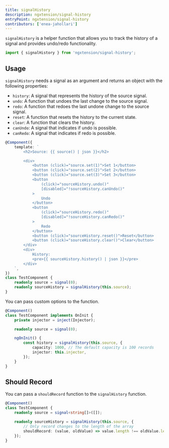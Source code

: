 ```yaml
---
title: signalHistory
description: ngxtension/signal-history
entryPoint: ngxtension/signal-history
contributors: ['enea-jahollari']
---
```


`signalHistory` is a helper function that allows you to track the history of a signal and provides undo/redo functionality.

```ts
import { signalHistory } from 'ngxtension/signal-history';
```

## Usage

`signalHistory` needs a signal as an argument and returns an object with the following properties:

- `history`: A signal that represents the history of the source signal.
- `undo`: A function that undoes the last change to the source signal.
- `redo`: A function that redoes the last undone change to the source signal.
- `reset`: A function that resets the history to the current state.
- `clear`: A function that clears the history.
- `canUndo`: A signal that indicates if undo is possible.
- `canRedo`: A signal that indicates if redo is possible.

```ts
@Component({
	template: `
		<h2>Source: {{ source() | json }}</h2>

		<div>
			<button (click)="source.set(1)">Set 1</button>
			<button (click)="source.set(2)">Set 2</button>
			<button (click)="source.set(3)">Set 3</button>
			<button
				(click)="sourceHistory.undo()"
				[disabled]="!sourceHistory.canUndo()"
			>
				Undo
			</button>
			<button
				(click)="sourceHistory.redo()"
				[disabled]="!sourceHistory.canRedo()"
			>
				Redo
			</button>
			<button (click)="sourceHistory.reset()">Reset</button>
			<button (click)="sourceHistory.clear()">Clear</button>
		</div>
		<div>
			History:
			<pre>{{ sourceHistory.history() | json }}</pre>
		</div>
	`,
})
class TestComponent {
	readonly source = signal(0);
	readonly sourceHistory = signalHistory(this.source);
}
```

You can pass custom options to the function.

```ts
@Component()
class TestComponent implements OnInit {
	private injector = inject(Injector);

	readonly source = signal(0);

	ngOnInit() {
		const history = signalHistory(this.source, {
			capacity: 1000, // The default capacity is 100 records
			injector: this.injector,
		});
	}
}
```

## Should Record

You can pass a `shouldRecord` function to the `signalHistory` function.

```ts
@Component()
class TestComponent {
	readonly source = signal<string[]>([]);

	readonly sourceHistory = signalHistory(this.source, {
		// Only record changes to the length of the array
		shouldRecord: (value, oldValue) => value.length !== oldValue.length,
	});
}
```
